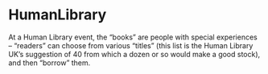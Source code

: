 # HumanLibrary
At a Human Library event, the “books” are people with special experiences – “readers” can choose from various “titles” (this list is the Human Library UK’s suggestion of 40 from which a dozen or so would make a good stock), and then “borrow” them.
